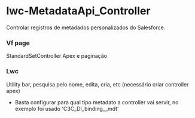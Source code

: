 # lwc-MetadataApi_Controller

Controlar registros de metadados personalizados do Salesforce.
### Vf page
StandardSetController Apex e paginação
### Lwc
Utility bar, pesquisa pelo nome, edita, cria, etc  (necessário criar controller apex)
- Basta configurar para qual tipo metadato a controller vai servir, no exemplo foi usado 'C3C_DI_binding__mdt'
